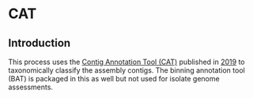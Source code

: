 # CAT

## Introduction

This process uses the [Contig Annotation Tool (CAT)](https://github.com/dutilh/CAT) published in [2019](https://pubmed.ncbi.nlm.nih.gov/31640809/) to taxonomically classify the assembly contigs. The binning annotation tool (BAT) is packaged in this as well but not used for isolate genome assessments.

